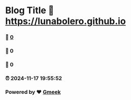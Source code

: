 # Blog Title :link: https://lunabolero.github.io 
### :page_facing_up: [0](https://lunabolero.github.io/tag.html) 
### :speech_balloon: 0 
### :hibiscus: 0 
### :alarm_clock: 2024-11-17 19:55:52 
### Powered by :heart: [Gmeek](https://github.com/Meekdai/Gmeek)
